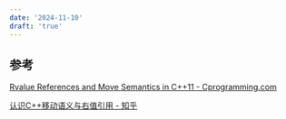 ```yaml
---
date: '2024-11-10'
draft: 'true'
---
```


## 参考

[Rvalue References and Move Semantics in C++11 - Cprogramming.com](https://www.cprogramming.com/c++11/rvalue-references-and-move-semantics-in-c++11.html#google_vignette)

[认识C++移动语义与右值引用 - 知乎](https://zhuanlan.zhihu.com/p/347977300)